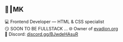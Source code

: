 ## 👑┃MK

💻 Frontend Developer — HTML & CSS specialist  
😏 SOON TO BE FULLSTACK ...
🌐 Owner of [evadion.org](https://evadion.org)  
💬 Discord: [discord.gg/BJwdeHAsuR](https://discord.com/invite/BJwdeHAsuR)
